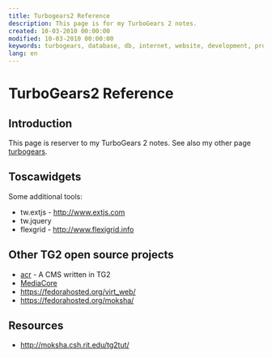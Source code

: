```yaml
---
title: Turbogears2 Reference
description: This page is for my TurboGears 2 notes.
created: 10-03-2010 00:00:00
modified: 10-03-2010 00:00:00
keywords: turbogears, database, db, internet, website, development, programing, python, webserver
lang: en
---
```


# TurboGears2 Reference

## Introduction

This page is reserver to my TurboGears 2 notes. See also my other page
[turbogears](http://dvm.zapto.org:8080/pyguicms-dev/articles/view/turbogears).

## Toscawidgets

Some additional tools:

- tw.extjs - <http://www.extjs.com>
- tw.jquery
- flexgrid - <http://www.flexigrid.info>

## Other TG2 open source projects

- [acr](http://labs.axant.it/acr) - A CMS written in TG2
- [MediaCore](http://getmediacore.com/)
- <https://fedorahosted.org/virt_web/>
- <https://fedorahosted.org/moksha/>

## Resources

- <http://moksha.csh.rit.edu/tg2tut/>
